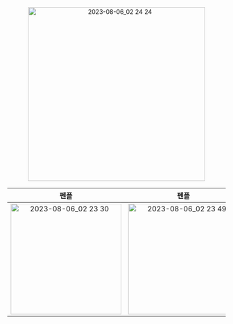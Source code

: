 
<div align="center"><img width="90%" height="400px" alt="2023-08-06_02 24 24" src="https://github.com/JEONGHWANMIN/PenPle/assets/124568804/2845270c-a689-4b53-9b3e-a52325cbb162" align="center"></div>

펜플|펜플|펜플
:-:|:-:|:-:|
<img width="255" alt="2023-08-06_02 23 30" src="https://github.com/JEONGHWANMIN/PenPle/assets/65848374/971a826a-52d9-4ab0-addc-2fc55cb3a5b0">|<img width="255" alt="2023-08-06_02 23 49" src="https://github.com/JEONGHWANMIN/PenPle/assets/65848374/5d27ce00-639c-4de2-b4ee-190a9bc8ae14">| <img width="255" alt="2023-08-06_02 24 24" src="https://github.com/JEONGHWANMIN/PenPle/assets/65848374/9c007295-4738-48bf-b559-5b5c3168c08c">|



